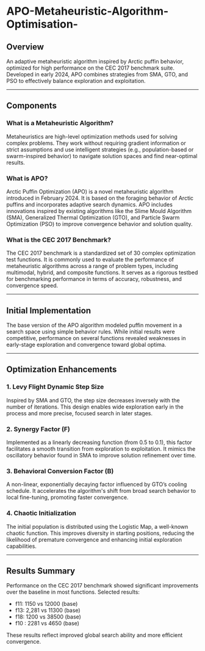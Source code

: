 # APO-Metaheuristic-Algorithm-Optimisation-

## Overview
An adaptive metaheuristic algorithm inspired by Arctic puffin behavior, optimized for high performance on the CEC 2017 benchmark suite. Developed in early 2024, APO combines strategies from SMA, GTO, and PSO to effectively balance exploration and exploitation.

---

## Components

### What is a Metaheuristic Algorithm?
Metaheuristics are high-level optimization methods used for solving complex problems. They work without requiring gradient information or strict assumptions and use intelligent strategies (e.g., population-based or swarm-inspired behavior) to navigate solution spaces and find near-optimal results.

### What is APO?
Arctic Puffin Optimization (APO) is a novel metaheuristic algorithm introduced in February 2024. It is based on the foraging behavior of Arctic puffins and incorporates adaptive search dynamics. APO includes innovations inspired by existing algorithms like the Slime Mould Algorithm (SMA), Generalized Thermal Optimization (GTO), and Particle Swarm Optimization (PSO) to improve convergence behavior and solution quality.

### What is the CEC 2017 Benchmark?
The CEC 2017 benchmark is a standardized set of 30 complex optimization test functions. It is commonly used to evaluate the performance of metaheuristic algorithms across a range of problem types, including multimodal, hybrid, and composite functions. It serves as a rigorous testbed for benchmarking performance in terms of accuracy, robustness, and convergence speed.

---

## Initial Implementation
The base version of the APO algorithm modeled puffin movement in a search space using simple behavior rules. While initial results were competitive, performance on several functions revealed weaknesses in early-stage exploration and convergence toward global optima.

---

## Optimization Enhancements

### 1. Levy Flight Dynamic Step Size
Inspired by SMA and GTO, the step size decreases inversely with the number of iterations. This design enables wide exploration early in the process and more precise, focused search in later stages.

### 2. Synergy Factor (F)
Implemented as a linearly decreasing function (from 0.5 to 0.1), this factor facilitates a smooth transition from exploration to exploitation. It mimics the oscillatory behavior found in SMA to improve solution refinement over time.

### 3. Behavioral Conversion Factor (B)
A non-linear, exponentially decaying factor influenced by GTO’s cooling schedule. It accelerates the algorithm's shift from broad search behavior to local fine-tuning, promoting faster convergence.

### 4. Chaotic Initialization
The initial population is distributed using the Logistic Map, a well-known chaotic function. This improves diversity in starting positions, reducing the likelihood of premature convergence and enhancing initial exploration capabilities.

---

## Results Summary

Performance on the CEC 2017 benchmark showed significant improvements over the baseline in most functions. Selected results:

- f11: 1150 vs 12000 (base)
- f13: 2,281 vs 11300 (base)
- f18: 1200 vs 38500 (base)
- f10 : 2281 vs 4650 (base)

These results reflect improved global search ability and more efficient convergence.

